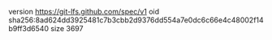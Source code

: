 version https://git-lfs.github.com/spec/v1
oid sha256:8ad624dd3925481c7b3cbb2d9376dd554a7e0dc6c66e4c48002f14b9ff3d6540
size 3697
